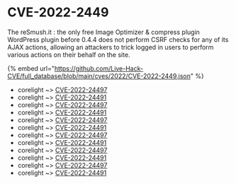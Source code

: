# CVE-2022-2449

The reSmush.it : the only free Image Optimizer & compress plugin WordPress plugin before 0.4.4 does not perform CSRF checks for any of its AJAX actions, allowing an attackers to trick logged in users to perform various actions on their behalf on the site.

{% embed url="https://github.com/Live-Hack-CVE/full_database/blob/main/cves/2022/CVE-2022-2449.json" %}


* corelight ~> [CVE-2022-24497](https://www.alice-snow.ru/2022/database/cve-2022-2449/cve-2022-24497-corelight)
* corelight ~> [CVE-2022-24491](https://www.alice-snow.ru/2022/database/cve-2022-2449/cve-2022-24491-corelight)
* corelight ~> [CVE-2022-24497](https://www.alice-snow.ru/2022/database/cve-2022-2449/cve-2022-24497-corelight)
* corelight ~> [CVE-2022-24491](https://www.alice-snow.ru/2022/database/cve-2022-2449/cve-2022-24491-corelight)
* corelight ~> [CVE-2022-24497](https://www.alice-snow.ru/2022/database/cve-2022-2449/cve-2022-24497-corelight)
* corelight ~> [CVE-2022-24491](https://www.alice-snow.ru/2022/database/cve-2022-2449/cve-2022-24491-corelight)
* corelight ~> [CVE-2022-24497](https://www.alice-snow.ru/2022/database/cve-2022-2449/cve-2022-24497-corelight)
* corelight ~> [CVE-2022-24491](https://www.alice-snow.ru/2022/database/cve-2022-2449/cve-2022-24491-corelight)
* corelight ~> [CVE-2022-24497](https://www.alice-snow.ru/2022/database/cve-2022-2449/cve-2022-24497-corelight)
* corelight ~> [CVE-2022-24491](https://www.alice-snow.ru/2022/database/cve-2022-2449/cve-2022-24491-corelight)
* corelight ~> [CVE-2022-24497](https://www.alice-snow.ru/2022/database/cve-2022-2449/cve-2022-24497-corelight)
* corelight ~> [CVE-2022-24491](https://www.alice-snow.ru/2022/database/cve-2022-2449/cve-2022-24491-corelight)